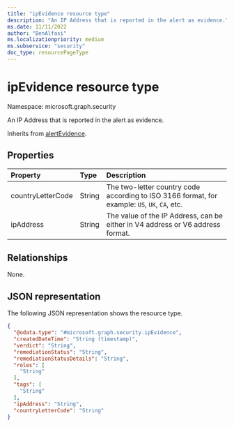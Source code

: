 ```yaml
---
title: "ipEvidence resource type"
description: "An IP Address that is reported in the alert as evidence."
ms.date: 11/11/2022
author: "BenAlfasi"
ms.localizationpriority: medium
ms.subservice: "security"
doc_type: resourcePageType
---
```



# ipEvidence resource type

Namespace: microsoft.graph.security

An IP Address that is reported in the alert as evidence.

Inherits from [alertEvidence](../resources/security-alertevidence.md).

## Properties
|Property|Type|Description|
|:---|:---|:---|
|countryLetterCode|String|The two-letter country code according to ISO 3166 format, for example: `US`, `UK`, `CA`, etc.|
|ipAddress|String|The value of the IP Address, can be either in V4 address or V6 address format.|


## Relationships
None.

## JSON representation
The following JSON representation shows the resource type.
<!-- {
  "blockType": "resource",
  "@odata.type": "microsoft.graph.security.ipEvidence",
  "baseType": "microsoft.graph.security.alertEvidence"
}
-->
``` json
{
  "@odata.type": "#microsoft.graph.security.ipEvidence",
  "createdDateTime": "String (timestamp)",
  "verdict": "String",
  "remediationStatus": "String",
  "remediationStatusDetails": "String",
  "roles": [
    "String"
  ],
  "tags": [
    "String"
  ],
  "ipAddress": "String",
  "countryLetterCode": "String"
}
```
